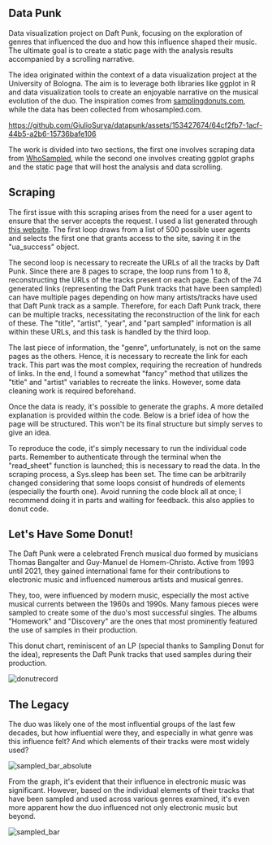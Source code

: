 ## **Data Punk**

 Data visualization project on Daft Punk, focusing on the exploration of genres that influenced the duo and how this influence shaped their music. The ultimate goal is to create a static page with the analysis results accompanied by a scrolling narrative.

 
The idea originated within the context of a data visualization project at the University of Bologna. The aim is to leverage both libraries like ggplot in R and data visualization tools to create an enjoyable narrative on the musical evolution of the duo. The inspiration comes from [samplingdonuts.com](https://samplingdonuts.com/), while the data has been collected from whosampled.com.



https://github.com/GiulioSurya/datapunk/assets/153427674/64cf2fb7-1acf-44b5-a2b6-15736bafe106

The work is divided into two sections, the first one involves scraping data from [WhoSampled](https://www.whosampled.com/Daft-Punk/sampled/?role=1), while the second one involves creating ggplot graphs and the static page that will host the analysis and data scrolling.

## Scraping
The first issue with this scraping arises from the need for a user agent to ensure that the server accepts the request. I used a list generated through [this website](https://user-agent-generator-220418.netlify.app/#/random). The first loop draws from a list of 500 possible user agents and selects the first one that grants access to the site, saving it in the "ua_success" object.

The second loop is necessary to recreate the URLs of all the tracks by Daft Punk. Since there are 8 pages to scrape, the loop runs from 1 to 8, reconstructing the URLs of the tracks present on each page. Each of the 74 generated links (representing the Daft Punk tracks that have been sampled) can have multiple pages depending on how many artists/tracks have used that Daft Punk track as a sample. Therefore, for each Daft Punk track, there can be multiple tracks, necessitating the reconstruction of the link for each of these. The "title", "artist", "year", and "part sampled" information is all within these URLs, and this task is handled by the third loop.

The last piece of information, the "genre", unfortunately, is not on the same pages as the others. Hence, it is necessary to recreate the link for each track. This part was the most complex, requiring the recreation of hundreds of links. In the end, I found a somewhat "fancy" method that utilizes the "title" and "artist" variables to recreate the links. However, some data cleaning work is required beforehand.

Once the data is ready, it's possible to generate the graphs. A more detailed explanation is provided within the code. Below is a brief idea of how the page will be structured. This won't be its final structure but simply serves to give an idea.

To reproduce the code, it's simply necessary to run the individual code parts. Remember to authenticate through the terminal when the "read_sheet" function is launched; this is necessary to read the data. In the scraping process, a Sys.sleep has been set. The time can be arbitrarily changed considering that some loops consist of hundreds of elements (especially the fourth one). Avoid running the code block all at once; I recommend doing it in parts and waiting for feedback. this also applies to donut code.

## Let's Have Some Donut!

The Daft Punk were a celebrated French musical duo formed by musicians Thomas Bangalter and Guy-Manuel de Homem-Christo. Active from 1993 until 2021, they gained international fame for their contributions to electronic music and influenced numerous artists and musical genres.

They, too, were influenced by modern music, especially the most active musical currents between the 1960s and 1990s. Many famous pieces were sampled to create some of the duo's most successful singles. The albums "Homework" and "Discovery" are the ones that most prominently featured the use of samples in their production.

This donut chart, reminiscent of an LP (special thanks to Sampling Donut for the idea), represents the Daft Punk tracks that used samples during their production.

![donutrecord](https://github.com/GiulioSurya/datapunk/assets/153427674/8f751c66-a35c-496d-bb45-2b1ffd456e2c)

## **The Legacy**

The duo was likely one of the most influential groups of the last few decades, but how influential were they, and especially in what genre was this influence felt? And which elements of their tracks were most widely used?

![sampled_bar_absolute](https://github.com/GiulioSurya/datapunk/assets/153427674/58792dd9-f047-4b90-88d6-1f5e20658557)

From the graph, it's evident that their influence in electronic music was significant. However, based on the individual elements of their tracks that have been sampled and used across various genres examined, it's even more apparent how the duo influenced not only electronic music but beyond.

![sampled_bar](https://github.com/GiulioSurya/datapunk/assets/153427674/64b4d6d4-1d50-45b6-8299-7fb6b662e659)








